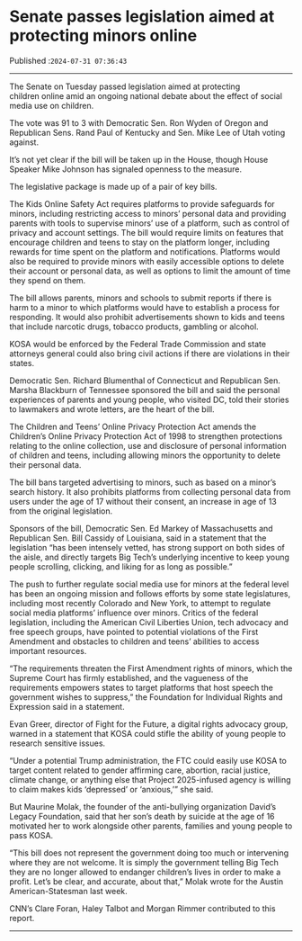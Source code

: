 # Senate passes legislation aimed at protecting minors online

Published :`2024-07-31 07:36:43`

---

The Senate on Tuesday passed legislation aimed at protecting children online amid an ongoing national debate about the effect of social media use on children.

The vote was 91 to 3 with Democratic Sen. Ron Wyden of Oregon and Republican Sens. Rand Paul of Kentucky and Sen. Mike Lee of Utah voting against.

It’s not yet clear if the bill will be taken up in the House, though House Speaker Mike Johnson has signaled openness to the measure.

The legislative package is made up of a pair of key bills.

The Kids Online Safety Act requires platforms to provide safeguards for minors, including restricting access to minors’ personal data and providing parents with tools to supervise minors’ use of a platform, such as control of privacy and account settings. The bill would require limits on features that encourage children and teens to stay on the platform longer, including rewards for time spent on the platform and notifications. Platforms would also be required to provide minors with easily accessible options to delete their account or personal data, as well as options to limit the amount of time they spend on them.

The bill allows parents, minors and schools to submit reports if there is harm to a minor to which platforms would have to establish a process for responding. It would also prohibit advertisements shown to kids and teens that include narcotic drugs, tobacco products, gambling or alcohol.

KOSA would be enforced by the Federal Trade Commission and state attorneys general could also bring civil actions if there are violations in their states.

Democratic Sen. Richard Blumenthal of Connecticut and Republican Sen. Marsha Blackburn of Tennessee sponsored the bill and said the personal experiences of parents and young people, who visited DC, told their stories to lawmakers and wrote letters, are the heart of the bill.

The Children and Teens’ Online Privacy Protection Act amends the Children’s Online Privacy Protection Act of 1998 to strengthen protections relating to the online collection, use and disclosure of personal information of children and teens, including allowing minors the opportunity to delete their personal data.

The bill bans targeted advertising to minors, such as based on a minor’s search history. It also prohibits platforms from collecting personal data from users under the age of 17 without their consent, an increase in age of 13 from the original legislation.

Sponsors of the bill, Democratic Sen. Ed Markey of Massachusetts and Republican Sen. Bill Cassidy of Louisiana, said in a statement that the legislation “has been intensely vetted, has strong support on both sides of the aisle, and directly targets Big Tech’s underlying incentive to keep young people scrolling, clicking, and liking for as long as possible.”

The push to further regulate social media use for minors at the federal level has been an ongoing mission and follows efforts by some state legislatures, including most recently Colorado and New York, to attempt to regulate social media platforms’ influence over minors. Critics of the federal legislation, including the American Civil Liberties Union, tech advocacy and free speech groups, have pointed to potential violations of the First Amendment and obstacles to children and teens’ abilities to access important resources.

“The requirements threaten the First Amendment rights of minors, which the Supreme Court has firmly established, and the vagueness of the requirements empowers states to target platforms that host speech the government wishes to suppress,” the Foundation for Individual Rights and Expression said in a statement.

Evan Greer, director of Fight for the Future, a digital rights advocacy group, warned in a statement that KOSA could stifle the ability of young people to research sensitive issues.

“Under a potential Trump administration, the FTC could easily use KOSA to target content related to gender affirming care, abortion, racial justice, climate change, or anything else that Project 2025-infused agency is willing to claim makes kids ‘depressed’ or ‘anxious,’” she said.

But Maurine Molak, the founder of the anti-bullying organization David’s Legacy Foundation, said that her son’s death by suicide at the age of 16 motivated her to work alongside other parents, families and young people to pass KOSA.

“This bill does not represent the government doing too much or intervening where they are not welcome. It is simply the government telling Big Tech they are no longer allowed to endanger children’s lives in order to make a profit. Let’s be clear, and accurate, about that,” Molak wrote for the Austin American-Statesman last week.

CNN’s Clare Foran, Haley Talbot and Morgan Rimmer contributed to this report.

---

